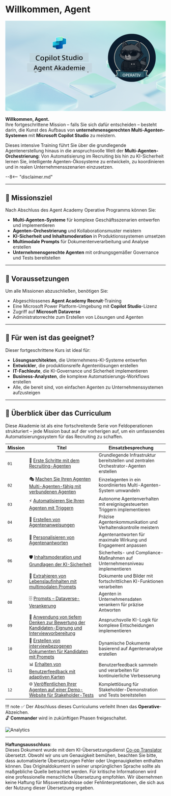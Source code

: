 <!--
CO_OP_TRANSLATOR_METADATA:
{
  "original_hash": "24fcbe9a57d3439e05f8866e550c0a84",
  "translation_date": "2025-10-17T19:17:25+00:00",
  "source_file": "docs/operative-preview/README.md",
  "language_code": "de"
}
-->
# Willkommen, Agent

![Copilot Studio Agent Academy Operative](../../../../translated_images/mcs-agent-academy-operative-banner.a936fde2d84d1b89cfdbb18f2ef98a24b970727bad45fd3ba072ada68200e6fc.de.png)

**Willkommen, Agent.**  
Ihre fortgeschrittene Mission – falls Sie sich dafür entscheiden – besteht darin, die Kunst des Aufbaus von **unternehmensgerechten Multi-Agenten-Systemen** mit **Microsoft Copilot Studio** zu meistern.

Dieses intensive Training führt Sie über die grundlegende Agentenerstellung hinaus in die anspruchsvolle Welt der **Multi-Agenten-Orchestrierung**: Von Automatisierung im Recruiting bis hin zu KI-Sicherheit lernen Sie, intelligente Agenten-Ökosysteme zu entwickeln, zu koordinieren und in realen Unternehmensszenarien einzusetzen.

--8<-- "disclaimer.md"

---

## 🎯 Missionsziel

Nach Abschluss des Agent Academy Operative Programms können Sie:

- **Multi-Agenten-Systeme** für komplexe Geschäftsszenarien entwerfen und implementieren
- **Agenten-Orchestrierung** und Kollaborationsmuster meistern
- **KI-Sicherheit und Inhaltsmoderation** in Produktionssystemen umsetzen
- **Multimodale Prompts** für Dokumentenverarbeitung und Analyse erstellen
- **Unternehmensgerechte Agenten** mit ordnungsgemäßer Governance und Tests bereitstellen

---

## 🧪 Voraussetzungen

Um alle Missionen abzuschließen, benötigen Sie:

- Abgeschlossenes **Agent Academy Recruit**-Training
- Eine Microsoft Power Platform-Umgebung mit **Copilot Studio**-Lizenz
- Zugriff auf **Microsoft Dataverse**
- Administratorrechte zum Erstellen von Lösungen und Agenten

---

## 🧬 Für wen ist das geeignet?

Dieser fortgeschrittene Kurs ist ideal für:

- **Lösungsarchitekten**, die Unternehmens-KI-Systeme entwerfen
- **Entwickler**, die produktionsreife Agentenlösungen erstellen
- **IT-Fachleute**, die KI-Governance und Sicherheit implementieren
- **Business-Analysten**, die komplexe Automatisierungs-Workflows erstellen
- Alle, die bereit sind, von einfachen Agenten zu Unternehmenssystemen aufzusteigen

---

## 🧭 Überblick über das Curriculum

Diese Akademie ist als eine fortschreitende Serie von Feldoperationen strukturiert – jede Mission baut auf der vorherigen auf, um ein umfassendes Automatisierungssystem für das Recruiting zu schaffen.

| Mission | Titel | Einsatzbesprechung |
|---------|-------|--------------------|
| `01` | 🚨 [Erste Schritte mit dem Recruiting-Agenten](./01-get-started/README.md) | Grundlegende Infrastruktur bereitstellen und zentralen Orchestrator-Agenten erstellen |
| `02` | 🎭 [Machen Sie Ihren Agenten Multi-Agenten-fähig mit verbundenen Agenten](./02-multi-agent/README.md) | Einzelagenten in ein koordiniertes Multi-Agenten-System umwandeln |
| `03` | ⚡ [Automatisieren Sie Ihren Agenten mit Triggern](./03-automate-triggers/README.md) | Autonome Agentenverhalten mit ereignisgesteuerten Triggern implementieren |
| `04` | 📝 [Erstellen von Agentenanweisungen](./04-agent-instructions/README.md) | Präzise Agentenkommunikation und Verhaltenskontrolle meistern |
| `05` | 💬 [Personalisieren von Agentenantworten](./05-agent-responses/README.md) | Agentenantworten für maximale Wirkung und Engagement anpassen |
| `06` | 🛡️ [Inhaltsmoderation und Grundlagen der KI-Sicherheit](./06-ai-safety/README.md) | Sicherheits- und Compliance-Maßnahmen auf Unternehmensniveau implementieren |
| `07` | 🎨 [Extrahieren von Lebenslaufinhalten mit multimodalen Prompts](./07-multimodal-prompts/README.md) | Dokumente und Bilder mit fortschrittlichen KI-Funktionen verarbeiten |
| `08` | 🗄️ [Prompts – Dataverse-Verankerung](./08-dataverse-grounding/README.md) | Agenten in Unternehmensdaten verankern für präzise Antworten |
| `09` | 🧠 [Anwendung von tiefem Denken zur Bewertung der Kandidaten-Eignung und Interviewvorbereitung](./09-deep-reasoning/README.md) | Anspruchsvolle KI-Logik für komplexe Entscheidungen implementieren |
| `10` | 📄 [Erstellen von interviewbezogenen Dokumenten für Kandidaten mit Prompts](./10-generate-documents/README.md) | Dynamische Dokumente basierend auf Agentenanalyse erstellen |
| `11` | 📊 [Erhalten von Benutzerfeedback mit adaptiven Karten](./11-obtain-user-feedback/README.md) | Benutzerfeedback sammeln und verarbeiten für kontinuierliche Verbesserung |
| `12` | 🌐 [Veröffentlichen Ihrer Agenten auf einer Demo-Website für Stakeholder-Tests](./12-demo-website/README.md) | Komplettlösung für Stakeholder-Demonstration und Tests bereitstellen |

!!! note
    ✅ Der Abschluss dieses Curriculums verleiht Ihnen das **Operative**-Abzeichen.  
    🔓 **Commander** wird in zukünftigen Phasen freigeschaltet.

<!-- markdownlint-disable-next-line MD033 -->
<img src="https://m365-visitor-stats.azurewebsites.net/agent-academy/operative" alt="Analytics" />

---

**Haftungsausschluss**:  
Dieses Dokument wurde mit dem KI-Übersetzungsdienst [Co-op Translator](https://github.com/Azure/co-op-translator) übersetzt. Obwohl wir uns um Genauigkeit bemühen, beachten Sie bitte, dass automatisierte Übersetzungen Fehler oder Ungenauigkeiten enthalten können. Das Originaldokument in seiner ursprünglichen Sprache sollte als maßgebliche Quelle betrachtet werden. Für kritische Informationen wird eine professionelle menschliche Übersetzung empfohlen. Wir übernehmen keine Haftung für Missverständnisse oder Fehlinterpretationen, die sich aus der Nutzung dieser Übersetzung ergeben.